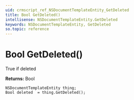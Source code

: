 ```yaml
---
uid: crmscript_ref_NSDocumentTemplateEntity_GetDeleted
title: Bool GetDeleted()
intellisense: NSDocumentTemplateEntity.GetDeleted
keywords: NSDocumentTemplateEntity, GetDeleted
so.topic: reference
---
```


# Bool GetDeleted()

True if deleted

**Returns:** Bool

```crmscript
NSDocumentTemplateEntity thing;
Bool deleted  = thing.GetDeleted();
```


